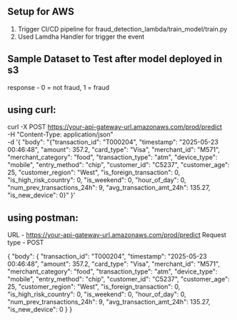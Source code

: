 Setup for AWS
-----------------
1. Trigger CI/CD pipeline for fraud_detection_lambda/train_model/train.py 
2. Used Lamdha Handler for trigger the event


Sample Dataset to Test after model deployed in s3
----------------------------------------------------

response - 0 = not fraud, 1 = fraud

using curl:
------------

curl -X POST https://your-api-gateway-url.amazonaws.com/prod/predict \
  -H "Content-Type: application/json" \
  -d '{
    "body": "{\"transaction_id\": \"T000204\", \"timestamp\": \"2025-05-23 00:46:48\", \"amount\": 357.2, \"card_type\": \"Visa\", \"merchant_id\": \"M571\", \"merchant_category\": \"food\", \"transaction_type\": \"atm\", \"device_type\": \"mobile\", \"entry_method\": \"chip\", \"customer_id\": \"C5237\", \"customer_age\": 25, \"customer_region\": \"West\", \"is_foreign_transaction\": 0, \"is_high_risk_country\": 0, \"is_weekend\": 0, \"hour_of_day\": 0, \"num_prev_transactions_24h\": 9, \"avg_transaction_amt_24h\": 135.27, \"is_new_device\": 0}"
  }'


using postman:
---------------
URL - https://your-api-gateway-url.amazonaws.com/prod/predict
Request type - POST

{
    "body": {
    "transaction_id": "T000204",
    "timestamp": "2025-05-23 00:46:48",
    "amount": 357.2,
    "card_type": "Visa",
    "merchant_id": "M571",
    "merchant_category": "food",
    "transaction_type": "atm",
    "device_type": "mobile",
    "entry_method": "chip",
    "customer_id": "C5237",
    "customer_age": 25,
    "customer_region": "West",
    "is_foreign_transaction": 0,
    "is_high_risk_country": 0,
    "is_weekend": 0,
    "hour_of_day": 0,
    "num_prev_transactions_24h": 9,
    "avg_transaction_amt_24h": 135.27,
    "is_new_device": 0
    }
}